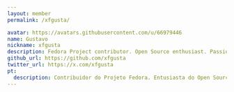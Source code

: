 ```yaml
---
layout: member
permalink: /xfgusta/

avatar: https://avatars.githubusercontent.com/u/66979446
name: Gustavo
nickname: xfgusta
description: Fedora Project contributor. Open Source enthusiast. Passionate about GNU/Linux.
github_url: https://github.com/xfgusta
twitter_url: https://x.com/xfgusta
pt:
  description: Contribuidor do Projeto Fedora. Entusiasta do Open Source. Apaixonado por GNU/Linux.
---
```

